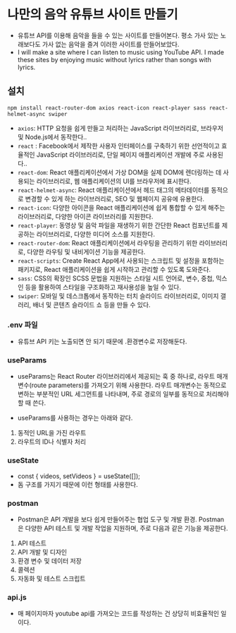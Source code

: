 # 나만의 음악 유튜브 사이트 만들기
- 유튜브 API를 이용해 음악을 들을 수 있는 사이트를 만들어본다.
평소 가사 있는 노래보다도 가사 없는 음악을 즐겨 이러한 사이트를 만들어보았다.
- I will make a site where I can listen to music using YouTube API.
I made these sites by enjoying music without lyrics rather than songs with lyrics.

## 설치
`npm install react-router-dom axios react-icon react-player sass react-helmet-async swiper`

- `axios`: HTTP 요청을 쉽게 만들고 처리하는 JavaScript 라이브러리로, 브라우저 및 Node.js에서 동작한다..
- `react` : Facebook에서 제작한 사용자 인터페이스를 구축하기 위한 선언적이고 효율적인 JavaScript 라이브러리로, 단일 페이지 애플리케이션 개발에 주로 사용된다..
- `react-dom`: React 애플리케이션에서 가상 DOM을 실제 DOM에 렌더링하는 데 사용되는 라이브러리로, 웹 애플리케이션의 UI를 브라우저에 표시한다.
- `react-helmet-async`: React 애플리케이션에서 헤드 태그의 메타데이터를 동적으로 변경할 수 있게 하는 라이브러리로, SEO 및 웹페이지 공유에 유용한다.
- `react-icon`: 다양한 아이콘을 React 애플리케이션에 쉽게 통합할 수 있게 해주는 라이브러리로, 다양한 아이콘 라이브러리를 지원한다.
- `react-player`: 동영상 및 음악 파일을 재생하기 위한 간단한 React 컴포넌트를 제공하는 라이브러리로, 다양한 미디어 소스를 지원한다.
- `react-router-dom`: React 애플리케이션에서 라우팅을 관리하기 위한 라이브러리로, 다양한 라우팅 및 내비게이션 기능을 제공한다.
- `react-scripts`: Create React App에서 사용되는 스크립트 및 설정을 포함하는 패키지로, React 애플리케이션을 쉽게 시작하고 관리할 수 있도록 도와준다.
- `sass`: CSS의 확장인 SCSS 문법을 지원하는 스타일 시트 언어로, 변수, 중첩, 믹스인 등을 활용하여 스타일을 구조화하고 재사용성을 높일 수 있다.
- `swiper`: 모바일 및 데스크톱에서 동작하는 터치 슬라이드 라이브러리로, 이미지 갤러리, 배너 및 콘텐츠 슬라이드 쇼 등을 만들 수 있다.

### .env 파일
- 유튜브 API 키는 노출되면 안 되기 때문에 .환경변수로 저장해둔다.

### useParams

- useParams는 React Router 라이브러리에서 제공되는 훅 중 하나로, 라우트 매개변수(route parameters)를 가져오기 위해 사용한다. 라우트 매개변수는 동적으로 변하는 부분적인 URL 세그먼트를 나타내며, 주로 경로의 일부를 동적으로 처리해야 할 때 쓴다.

-  useParams를 사용하는 경우는 아래와 같다.
1) 동적인 URL을 가진 라우트
2) 라우트의 ID나 식별자 처리

### useState 

- const { videos, setVideos } = useState([]);
- 돔 구조를 가지기 때문에 이런 형태를 사용한다.

### postman

- Postman은 API 개발을 보다 쉽게 만들어주는 협업 도구 및 개발 환경. Postman은 다양한 API 테스트 및 개발 작업을 지원하며, 주로 다음과 같은 기능을 제공한다.

1) API 테스트
2) API 개발 및 디자인
3) 환경 변수 및 데이터 저장
4) 콜렉션
5) 자동화 및 테스트 스크립트


### api.js

- 매 페이지마자 youtube api를 가져오는 코드를 작성하는 건 상당히 비효율적인 일이다. 